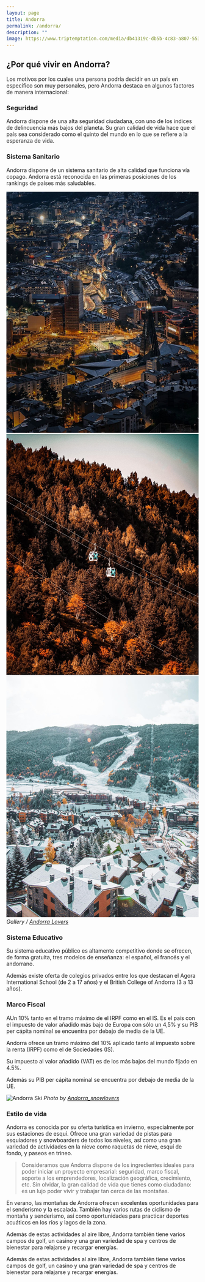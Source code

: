```yaml
---
layout: page
title: Andorra
permalink: /andorra/
description: ""
image: https://www.triptemptation.com/media/db41319c-db5b-4c83-a807-5534550f4896/qPy2BA/Blog/Ingus/Andorra/Andorra-in-the-mountains.jpg
---
```

## ¿Por qué vivir en Andorra?

Los motivos por los cuales una persona podría decidir en un país en específico son muy personales, pero Andorra destaca en algunos factores de manera internacional:

### S﻿eguridad

Andorra dispone de una alta seguridad ciudadana, con uno de los índices de delincuencia más bajos del planeta. Su gran calidad de vida hace que el país sea considerado como el quinto del mundo en lo que se refiere a la esperanza de vida.

### S﻿istema Sanitario

A﻿ndorra dispone de un sistema sanitario de alta calidad que funciona vía copago. Andorra está reconocida en las primeras posiciones de los rankings de países más saludables.

<div class="gallery-box">
  <div class="gallery">
    <img src="/images/andorra/andorra-night.jpg" loading="lazy">
    <img src="/images/andorra/atumn.jpg" loading="lazy">
    <img src="/images/andorra/andorra-winter.jpg" loading="lazy">
  </div>
  <em>Gallery / <a href="https://www.instagram.com/andorralovers/" target="_blank">Andorra Lovers</a></em>
</div>

### S﻿istema Educativo

Su sistema educativo público es altamente competitivo donde se ofrecen, de forma gratuita, tres modelos de enseñanza: el español, el francés y el andorrano.

A﻿demás existe oferta de colegios privados entre los que destacan el Agora International School (de 2 a 17 años)  y el British College of Andorra (3 a 13 años).

### M﻿arco Fiscal

AUn 10% tanto en el tramo máximo de
el IRPF como en el IS. Es el país con
el impuesto de valor añadido más bajo
de Europa con sólo un 4,5% y su
PIB per cápita nominal se encuentra por
debajo de media de la UE.

A﻿ndorra ofrece un tramo máximo del 10% aplicado tanto al impuesto sobre la renta (IRPF) como el de Sociedades (IS).

Su impuesto al valor añadido (VAT) es de los más bajos del mundo fijado en 4.5%.

A﻿demás su PIB per cápita nominal se encuentra por debajo de media de la UE.

![Andorra Ski](https://summit-advisors.netlify.app/images/andorra/andorra-skii.jpg)
*Photo by [Andorra_snowlovers](https://www.instagram.com/andorra_snowlovers/)*

### E﻿stilo de vida

Andorra es conocida por su oferta turística en invierno, especialmente por sus estaciones de esquí. Ofrece una gran variedad de pistas para esquiadores y snowboarders de todos los niveles, así como una gran variedad de actividades en la nieve como raquetas de nieve, esquí de fondo, y paseos en trineo.

> Consideramos que Andorra dispone de los ingredientes ideales para poder iniciar un proyecto empresarial: seguridad, marco fiscal, soporte a los emprendedores, localización geográfica, crecimiento, etc. Sin olvidar, la gran calidad de vida que tienes como ciudadano: es un lujo poder vivir y trabajar tan cerca de las montañas.

En verano, las montañas de Andorra ofrecen excelentes oportunidades para el senderismo y la escalada. También hay varios rutas de ciclismo de montaña y senderismo, así como oportunidades para practicar deportes acuáticos en los ríos y lagos de la zona.

Además de estas actividades al aire libre, Andorra también tiene varios campos de golf, un casino y una gran variedad de spa y centros de bienestar para relajarse y recargar energías.

Además de estas actividades al aire libre, Andorra también tiene varios campos de golf, un casino y una gran variedad de spa y centros de bienestar para relajarse y recargar energías.